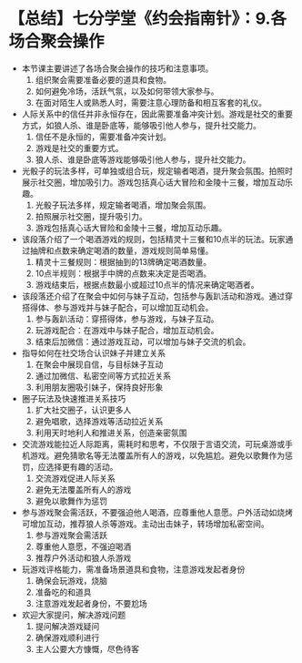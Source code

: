 # 【总结】七分学堂《约会指南针》：9.各场合聚会操作

-   本节课主要讲述了各场合聚会操作的技巧和注意事项。
    1.  组织聚会需要准备必要的道具和食物。
    2.  如何避免冷场，活跃气氛，以及如何带领大家参与。
    3.  在面对陌生人或熟悉人时，需要注意心理防备和相互客套的礼仪。
-   人际关系中的信任并非永恒存在，因此需要准备冲突计划。游戏是社交的重要方式，如狼人杀、谁是卧底等，能够吸引他人参与，提升社交能力。
    1.  信任不是永恒的，需要准备冲突计划。
    2.  游戏是社交的重要方式。
    3.  狼人杀、谁是卧底等游戏能够吸引他人参与，提升社交能力。
-   光骰子的玩法多样，可单独或组合玩，规定输者喝酒，提升聚会氛围。拍照时展示社交圈，增加吸引力。游戏包括真心话大冒险和金陵十三餐，增加互动乐趣。
    1.  光骰子玩法多样，规定输者喝酒，增加聚会氛围。
    2.  拍照展示社交圈，提升吸引力。
    3.  游戏包括真心话大冒险和金陵十三餐，增加互动乐趣。
-   该段落介绍了一个喝酒游戏的规则，包括精灵十三餐和10点半的玩法。玩家通过抽牌和点数来确定喝酒的数量，游戏规则简单易懂。
    1.  精灵十三餐规则：根据抽到的13牌确定喝酒数量。
    2.  10点半规则：根据手中牌的点数来决定是否喝酒。
    3.  游戏结束后，根据点数最小或超过10点半的情况来确定喝酒者。
-   该段落还介绍了在聚会中如何与妹子互动，包括参与轰趴活动和游戏。通过穿搭得体、参与游戏并与妹子配合，可以增加互动机会。
    1.  参与轰趴活动：穿搭得体，参与游戏，与妹子互动。
    2.  玩游戏配合：在游戏中与妹子配合，增加互动机会。
    3.  结束后加微信：通过游戏互动，可以增加与妹子交流的机会。
-   指导如何在社交场合认识妹子并建立关系
    1.  在聚会中展现自信，与目标妹子互动
    2.  通过加微信、私密空间等方式拉近关系
    3.  利用朋友圈吸引妹子，保持良好形象
-   圈子玩法及快速推进关系技巧
    1.  扩大社交圈子，认识更多人
    2.  避免唱歌，选择游戏等活动拉近关系
    3.  利用天时地利人和推进关系，创造亲密氛围
-   交流游戏能拉近人际距离，需耗时和思考，不仅限于言语交流，可玩桌游或手机游戏。避免猜歌名等无法覆盖所有人的游戏，以免尴尬。避免以歌舞作为惩罚，应选择更有趣的活动。
    1.  交流游戏促进人际关系
    2.  避免无法覆盖所有人的游戏
    3.  避免以歌舞作为惩罚
-   参与游戏聚会需活跃，不要强迫他人喝酒，应尊重他人意愿。户外活动如烧烤可增加互动，推荐狼人杀等游戏。主动出击妹子，转场增加私密空间。
    1.  参与游戏聚会需活跃
    2.  尊重他人意愿，不强迫喝酒
    3.  推荐户外活动和狼人杀游戏
-   玩游戏评格能力，需准备场景道具和食物，注意游戏发起者身份
    1.  确保会玩游戏，烧脑
    2.  准备吃的和道具
    3.  注意游戏发起者身份，不要尬场
-   欢迎大家提问，解决游戏问题
    1.  提问解决游戏疑问
    2.  确保游戏顺利进行
    3.  主人公要大方慷慨，尽色待客